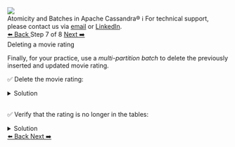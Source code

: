 <!-- TOP -->
<div class="top">
  <img class="scenario-academy-logo" src="https://datastax-academy.github.io/katapod-shared-assets/images/ds-academy-2023.svg" />
  <div class="scenario-title-section">
    <span class="scenario-title">Atomicity and Batches in Apache Cassandra®</span>
    <span class="scenario-subtitle">ℹ️ For technical support, please contact us via <a href="mailto:aleksandr.volochnev@datastax.com">email</a> or <a href="https://dtsx.io/aleks">LinkedIn</a>.</span>
  </div>
</div>

<!-- NAVIGATION -->
<div id="navigation-top" class="navigation-top">
 <a href='command:katapod.loadPage?[{"step":"step6-cassandra"}]'
   class="btn btn-dark navigation-top-left">⬅️ Back
 </a>
<span class="step-count"> Step 7 of 8</span>
 <a href='command:katapod.loadPage?[{"step":"step8-cassandra"}]'
    class="btn btn-dark navigation-top-right">Next ➡️
  </a>
</div>

<!-- CONTENT -->

<div class="step-title">Deleting a movie rating</div>

Finally, for your practice, use a *multi-partition batch* to delete the previously inserted and updated movie rating.

✅ Delete the movie rating:  
<details>
  <summary>Solution</summary>

```
BEGIN BATCH
  DELETE FROM ratings_by_user 
  WHERE email = 'joe@datastax.com' 
    AND title = 'Alice in Wonderland' 
    AND year  = 2010;
  DELETE FROM ratings_by_movie 
  WHERE email = 'joe@datastax.com' 
    AND title = 'Alice in Wonderland' 
    AND year  = 2010;
APPLY BATCH;  
```

</details>

<br/>

✅ Verify that the rating is no longer in the tables:
<details>
  <summary>Solution</summary>

```
SELECT * FROM ratings_by_user  
WHERE email = 'joe@datastax.com' 
  AND title = 'Alice in Wonderland' 
  AND year  = 2010;
SELECT * FROM ratings_by_movie  
WHERE email = 'joe@datastax.com' 
  AND title = 'Alice in Wonderland' 
  AND year  = 2010;
```

</details>

<!-- NAVIGATION -->
<div id="navigation-bottom" class="navigation-bottom">
 <a href='command:katapod.loadPage?[{"step":"step6-cassandra"}]'
   class="btn btn-dark navigation-bottom-left">⬅️ Back
 </a>
 <a href='command:katapod.loadPage?[{"step":"step8-cassandra"}]'
    class="btn btn-dark navigation-bottom-right">Next ➡️
  </a>
</div>


